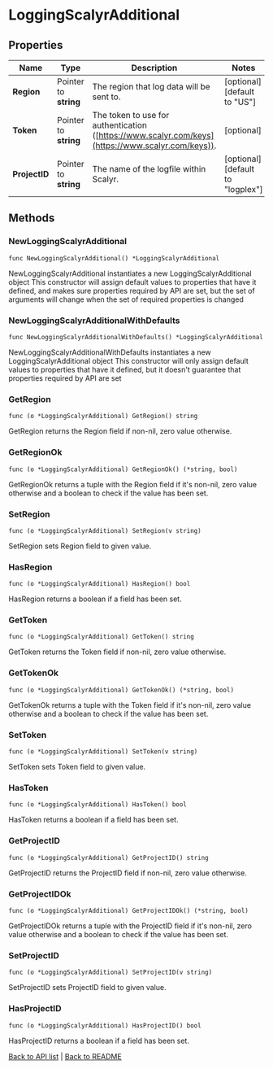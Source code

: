 # LoggingScalyrAdditional

## Properties

Name | Type | Description | Notes
------------ | ------------- | ------------- | -------------
**Region** | Pointer to **string** | The region that log data will be sent to. | [optional] [default to "US"]
**Token** | Pointer to **string** | The token to use for authentication ([https://www.scalyr.com/keys](https://www.scalyr.com/keys)). | [optional] 
**ProjectID** | Pointer to **string** | The name of the logfile within Scalyr. | [optional] [default to "logplex"]

## Methods

### NewLoggingScalyrAdditional

`func NewLoggingScalyrAdditional() *LoggingScalyrAdditional`

NewLoggingScalyrAdditional instantiates a new LoggingScalyrAdditional object
This constructor will assign default values to properties that have it defined,
and makes sure properties required by API are set, but the set of arguments
will change when the set of required properties is changed

### NewLoggingScalyrAdditionalWithDefaults

`func NewLoggingScalyrAdditionalWithDefaults() *LoggingScalyrAdditional`

NewLoggingScalyrAdditionalWithDefaults instantiates a new LoggingScalyrAdditional object
This constructor will only assign default values to properties that have it defined,
but it doesn't guarantee that properties required by API are set

### GetRegion

`func (o *LoggingScalyrAdditional) GetRegion() string`

GetRegion returns the Region field if non-nil, zero value otherwise.

### GetRegionOk

`func (o *LoggingScalyrAdditional) GetRegionOk() (*string, bool)`

GetRegionOk returns a tuple with the Region field if it's non-nil, zero value otherwise
and a boolean to check if the value has been set.

### SetRegion

`func (o *LoggingScalyrAdditional) SetRegion(v string)`

SetRegion sets Region field to given value.

### HasRegion

`func (o *LoggingScalyrAdditional) HasRegion() bool`

HasRegion returns a boolean if a field has been set.

### GetToken

`func (o *LoggingScalyrAdditional) GetToken() string`

GetToken returns the Token field if non-nil, zero value otherwise.

### GetTokenOk

`func (o *LoggingScalyrAdditional) GetTokenOk() (*string, bool)`

GetTokenOk returns a tuple with the Token field if it's non-nil, zero value otherwise
and a boolean to check if the value has been set.

### SetToken

`func (o *LoggingScalyrAdditional) SetToken(v string)`

SetToken sets Token field to given value.

### HasToken

`func (o *LoggingScalyrAdditional) HasToken() bool`

HasToken returns a boolean if a field has been set.

### GetProjectID

`func (o *LoggingScalyrAdditional) GetProjectID() string`

GetProjectID returns the ProjectID field if non-nil, zero value otherwise.

### GetProjectIDOk

`func (o *LoggingScalyrAdditional) GetProjectIDOk() (*string, bool)`

GetProjectIDOk returns a tuple with the ProjectID field if it's non-nil, zero value otherwise
and a boolean to check if the value has been set.

### SetProjectID

`func (o *LoggingScalyrAdditional) SetProjectID(v string)`

SetProjectID sets ProjectID field to given value.

### HasProjectID

`func (o *LoggingScalyrAdditional) HasProjectID() bool`

HasProjectID returns a boolean if a field has been set.


[Back to API list](../README.md#documentation-for-api-endpoints) | [Back to README](../README.md)
